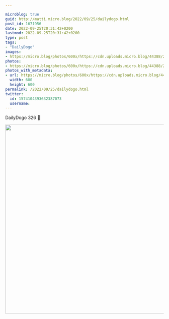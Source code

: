 ```yaml
---

microblog: true
guid: http://matti.micro.blog/2022/09/25/dailydogo.html
post_id: 1671956
date: 2022-09-25T20:31:42+0200
lastmod: 2022-09-25T20:31:42+0200
type: post
tags:
- "DailyDogo"
images:
- https://micro.blog/photos/600x/https://cdn.uploads.micro.blog/44388/2022/2b409b67dc.jpg
photos:
- https://micro.blog/photos/600x/https://cdn.uploads.micro.blog/44388/2022/2b409b67dc.jpg
photos_with_metadata:
- url: https://micro.blog/photos/600x/https://cdn.uploads.micro.blog/44388/2022/2b409b67dc.jpg
  width: 600
  height: 600
permalink: /2022/09/25/dailydogo.html
twitter:
  id: 1574104393632387073
  username:
---
```

DailyDogo 326 🐶

<img src="/media/uploads/2022/2b409b67dc.jpg" width="600" height="600" alt="" />
